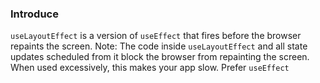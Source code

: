 ### Introduce
`useLayoutEffect` is a version of `useEffect` that fires before the browser repaints the screen.
Note: The code inside `useLayoutEffect` and all state updates scheduled from it block the browser from repainting the screen. When used excessively, this makes your app slow. Prefer `useEffect` 